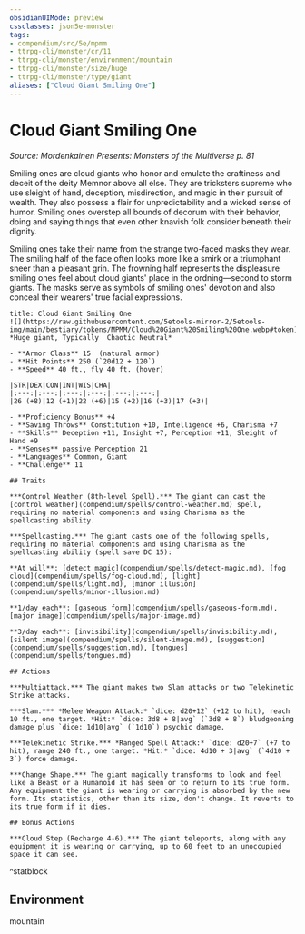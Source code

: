 ```yaml
---
obsidianUIMode: preview
cssclasses: json5e-monster
tags:
- compendium/src/5e/mpmm
- ttrpg-cli/monster/cr/11
- ttrpg-cli/monster/environment/mountain
- ttrpg-cli/monster/size/huge
- ttrpg-cli/monster/type/giant
aliases: ["Cloud Giant Smiling One"]
---
```

# Cloud Giant Smiling One
*Source: Mordenkainen Presents: Monsters of the Multiverse p. 81*  

Smiling ones are cloud giants who honor and emulate the craftiness and deceit of the deity Memnor above all else. They are tricksters supreme who use sleight of hand, deception, misdirection, and magic in their pursuit of wealth. They also possess a flair for unpredictability and a wicked sense of humor. Smiling ones overstep all bounds of decorum with their behavior, doing and saying things that even other knavish folk consider beneath their dignity.

Smiling ones take their name from the strange two-faced masks they wear. The smiling half of the face often looks more like a smirk or a triumphant sneer than a pleasant grin. The frowning half represents the displeasure smiling ones feel about cloud giants' place in the ordning—second to storm giants. The masks serve as symbols of smiling ones' devotion and also conceal their wearers' true facial expressions.

```ad-statblock
title: Cloud Giant Smiling One
![](https://raw.githubusercontent.com/5etools-mirror-2/5etools-img/main/bestiary/tokens/MPMM/Cloud%20Giant%20Smiling%20One.webp#token)
*Huge giant, Typically  Chaotic Neutral*

- **Armor Class** 15  (natural armor)
- **Hit Points** 250 (`20d12 + 120`)
- **Speed** 40 ft., fly 40 ft. (hover)

|STR|DEX|CON|INT|WIS|CHA|
|:---:|:---:|:---:|:---:|:---:|:---:|
|26 (+8)|12 (+1)|22 (+6)|15 (+2)|16 (+3)|17 (+3)|

- **Proficiency Bonus** +4
- **Saving Throws** Constitution +10, Intelligence +6, Charisma +7
- **Skills** Deception +11, Insight +7, Perception +11, Sleight of Hand +9
- **Senses** passive Perception 21
- **Languages** Common, Giant
- **Challenge** 11

## Traits

***Control Weather (8th-level Spell).*** The giant can cast the [control weather](compendium/spells/control-weather.md) spell, requiring no material components and using Charisma as the spellcasting ability.

***Spellcasting.*** The giant casts one of the following spells, requiring no material components and using Charisma as the spellcasting ability (spell save DC 15):

**At will**: [detect magic](compendium/spells/detect-magic.md), [fog cloud](compendium/spells/fog-cloud.md), [light](compendium/spells/light.md), [minor illusion](compendium/spells/minor-illusion.md)

**1/day each**: [gaseous form](compendium/spells/gaseous-form.md), [major image](compendium/spells/major-image.md)

**3/day each**: [invisibility](compendium/spells/invisibility.md), [silent image](compendium/spells/silent-image.md), [suggestion](compendium/spells/suggestion.md), [tongues](compendium/spells/tongues.md)

## Actions

***Multiattack.*** The giant makes two Slam attacks or two Telekinetic Strike attacks.

***Slam.*** *Melee Weapon Attack:* `dice: d20+12` (+12 to hit), reach 10 ft., one target. *Hit:* `dice: 3d8 + 8|avg` (`3d8 + 8`) bludgeoning damage plus `dice: 1d10|avg` (`1d10`) psychic damage.

***Telekinetic Strike.*** *Ranged Spell Attack:* `dice: d20+7` (+7 to hit), range 240 ft., one target. *Hit:* `dice: 4d10 + 3|avg` (`4d10 + 3`) force damage.

***Change Shape.*** The giant magically transforms to look and feel like a Beast or a Humanoid it has seen or to return to its true form. Any equipment the giant is wearing or carrying is absorbed by the new form. Its statistics, other than its size, don't change. It reverts to its true form if it dies.

## Bonus Actions

***Cloud Step (Recharge 4-6).*** The giant teleports, along with any equipment it is wearing or carrying, up to 60 feet to an unoccupied space it can see.
```
^statblock

## Environment

mountain